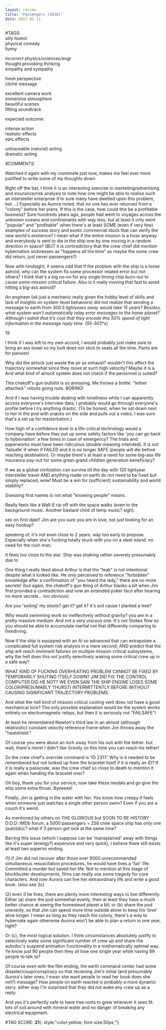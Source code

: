 ```yaml
---  
layout: review  
title: "Passengers (2016)"  
date: 2017-02-11  
---  
```

  
#TAGS:  
silly humor  
physical comedy  
funny  
  
incorrect physics/sciences/engr  
thought provoking thinking  
empathy and sympathy  
  
fresh perspective  
cliché message  
  
excellent camera work  
immersive atmosphere  
beautiful scenes  
fitting soundtrack  
  
expected outcome  
  
intense action  
realistic effects  
epic effects  
  
untraceable (natural) acting  
dramatic acting  
  
#COMMENTS:  
  
Watched it again with my roommate just now, makes me feel ever more justified to write some of my thoughts down.  
  
Right off the bat, I think it is an interesting exercise in marketing/advertising and insurance/risk analysis to note how one might be able to realise such an intersteller enterprise (I'm sure many have dwelled upon this problem, but ...) Especially as Aurora noted, that no one has ever returned from a "colony" before her plans. If this is the case, how could this be a profitable business? Sure hundreds years ago, people had went to voyages across the unknown oceans and continenants with way less, but at least it only went "popular" and "profitable" when there's at least SOME (even if very few) examples of success story and exotic commercial stock that can verify the new world's existence? I mean what if the entire mission is a hoax anyway and everybody is sent to die in the ship one by one moving in a random direction in space? (BUT it is contradictory that the crew chief did mention hybernation sicknesses as "happens all the time" so maybe the some crew did return, just never passengers?)  
  
Now with hindsight, it seems odd that if the problem with the ship is a loose astroid, why can the system fix some processor related error but not others? I think that's a big no-no for any single timing chip burn-out to cause some mission critical failure. Also is it really moving that fast to avoid hitting a big-ass astroid?  
  
An engineer (ok just a mechanic really given the hobby level of skills and lack of insights on system-level behaviors) did not realize that sending a message to earth from 30*0.5 lightyears away would take 15 years? Besides, what system won't automatically relay error messages to the home planet? Although I admit that it's cool that they encode this 50% speed of light information in the message reply time. (55-30*3*x)  
  
19  
  
I think if I was left to my own accord, I would probably just make sure to bring an ass towel so my butt does not stick to seats all the time. Pants are for pansies!  
  
Why did the airlock just waste the air as exhaust? wouldn't this affect the trajectory somewhat since they move at such high velocity? Maybe it is a   
And what kind of airlock system does not check if the personnel is suited?  
  
This chekoff's gun bullshit is so annoying. Me throws a bottle. "tether attached." robots going nuts. BORING!  
  
And if I was having trouble dealing with loneliness while I can apparently access everyone's interview data, I probably would go through everyone's profile before I try anything drastic. (To be honest, when he sat down next to her in the pod with snacks on the side and pulls out a video, I was sure that's a set up for masterbation.)  
  
How high of a confidence level in a life-critical technology would a company have before they put up some safety factors like 'you can go back to hybernation' a few times in case of emergency? The trials and paperworks must have been ridiculous (double meaning intended). It is not 'failsafe' if when if FAILED and it is no longer SAFE (people will die before reaching destination). Or maybe there's at least a need for some big-ass life insurance pay-out for some great-grand children generation beneficiary?  
  
If we as a global civilization can survive till the day with 120 lightyear intersteller travel AND anything made on earth do not need to be fixed but simply replaced, wow! Must be a win for (sufficient) sustainability and world stability?  
  
Guessing first names is not what "knowing people" means.  
  
Really feels like a Wall-E rip off with the space walks (even to the background music. Another bastard child of temp music? sigh).  
  
sex on first date? Jim are you sure you are in love, not just looking for an easy hookup?  
  
speaking of, it's not even close to 2 years. way too early to propose. Especially when she's fucking totally stuck with you on a steel island. no need for the rush man.  
  
It feels too close to the star. Ship was shaking rather severely presumably due to   
  
One thing I really liked about Arthur is that the "leak" is not intentional despite what it looked like. He only perceived to reference "forbidden" knowledge after a confirmation of "you heard the lady," there are no more secrets! (but again, the chekoff's gun thing of Arthur blanks a bit when Jim first provided a contradiction and now an extended poker face after hearing no more secrets... too obvious)  
  
Are you 'soiling' my stools? get it? get it? it's soil cause I planted a tree?  
  
Why would swimming work so ineffectively without gravity? you are in a pretty massive medium. And not a very viscous one. It's not Stokes flow so you should be able to accumulate inertial not that differently comparing to freediving.  
  
Now if the ship is equipped with an AI so advanced that can extrapolate a complicated full system risk analysis in a mere second, AND predict that the ship will reach imminent failures on multiple mission critical subsystems, why the hell does this not justify selectively waking some critical crew up in a safe way?  
  
WHAT KIND OF FUCKING OVERHEATING PROBLEM CANNOT BE FIXED BY TEMPORARILY SHUTING ITSELF DOWN? JIM DID FIX THE CONTROL COMPUTER DID HE NOT? WE EVEN SAW THE SHIP ENGINE LOSES SOME COLOR(PRESUMABLY THURST) INTERMITTENTLY BEFORE WITHOUT CAUSING SIGNIFICANT TRAJECTORY PROBLEMS.  
  
And what the hell kind of mission critical cooling vent does not have a good mechanical lock? The only possible explanation would be the system works entirely on electromagnetic relays, but then it is seriously not "FAILSAFE"!  
  
At least he remembered Newton's third law in an almost (although relativistic) constant velocity reference frame when Jim throws away the "heatshield."  
  
Of course you were about an inch away from his suit with the tether. but wait, there's more! I didn't like Gravity so this time you can reach his tether!  
  
So the crew chief's override command is 'ID 2317.' Why is it needed to be remembered but not looked up from the bracelet itself if it is really an ID? If it is really a passcode, was the crew chief so close to death to mention it again when handing the bracelet over?  
  
Oh boy, thank you for your service, now take these medals and go give the ship some extra thrust. Byeeeee!  
  
Finally, Jim is getting in the water with her. You know how creepy it feels when someone just watches a single other person swim? Even if you are a couch it's weird.  
  
As mentioned by others on THE GLORIOUS but SOON TO BE HISTORY D:D:D: IMDb forum, a 5000 passengers + 258 crew space ship has only one (auto)doc? what if 2 person got sick at the same time?  
  
Barring this issue (which I suppose can be 'mansplained' away with things like it's super (energy?) expensive and very quick), I believe there still exists at least two superior ending.  
  
(1) if Jim did not recover after those over 9000 unrecommended simultaneous resuscitation procedures, he would have lives a 'fair' life. Committed a murder but saved her life. Not to mention at this stage of blockbuster developments, films can really use some tragedy for core characters. And now Aurora can live her extraordinary life and write a good book. (also see 2c)  
  
(2) even if he lives, there are plenty more interesting ways to live differently. Either (a) share the pod somewhat evenly, then at least they have a much better chance at seeing the homestead planet a bit; or (b) share the pod unevenly, so that Jim can spend more time outside alone to keep his 'love' alive longer. I mean as long as they reach the colony, there's a way to hybernate again otherwise Aurora won't be able to plan a return in one year, right?  
  
Or (c), the most logical solution. I think circumstances absolutely justify to selectively wake some significant number of crew up and share the autodoc's suspend animation functionality in a mathematically optimal way. Ye know just 90 people then they all lose one single year while having 89 people to talk to?  
  
Of course even with the film ending, the earth command center had some disaster/coup/conspiracy so that recieving Jim's initial (and presumably Aurora's later ones, I mean she want people to read her book does she not?) message? How people on earth reacted is probably a more dynamic story. either way I'm surprised that they did not wake any crew up as a reply.  
  
And yes it's perfectly safe to have tree roots to grew wherever it sees fit. lots of soil around with mineral water and no danger of breaking any electrical equipment.  
  
  
  
  
  
#TAG SCORE: **21**{: style:"color:yellow; font-size:50px;"}  

